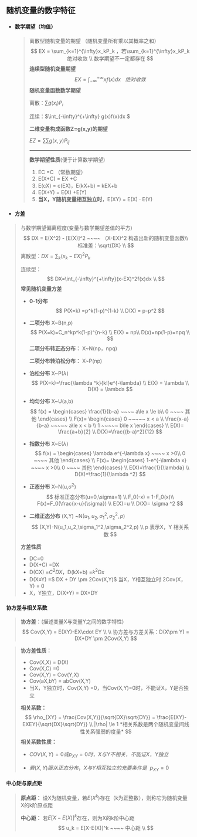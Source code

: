## 随机变量的数字特征

- #### **数学期望**（均值）

  > 离散型随机变量的期望 （随机变量所有乘以其概率之和）
  > $$
  > EX = \sum_{k=1}^{\infty}x_kP_k ，若\sum_{k=1}^{\infty}x_kP_k绝对收敛
  > \\ 数学期望不一定都存在
  > $$
  > **连续型随机变量期望**
  > $$
  > EX = \int_{-\infty}^{+\infty} xf(x)dx   ~~~绝对收敛
  > $$
  > **随机变量函数数学期望**
  >
  > 离散：$\sum g(x_i)P_i$
  >
  > 连续：$\int_{-\infty}^{+\infty} g(x)f(x)dx $
  >
  > 
  >
  > **二维变量构成函数Z=g(x,y)的期望**
  >
  > $EZ = \sum\sum g(x,y)P_{ij}$
  >
  > ----
  >
  > **数学期望性质**(便于计算数学期望)
  >
  > 1. EC =C  （常数期望）
  > 2. E(X+C) = EX +C
  > 3. E(cX) = c(EX)，E(kX+b) = kEX+b
  > 4. E(X+Y) = E(X) +E(Y)
  > 5. **当X，Y随机变量相互独立时**，E(XY) = E(X) $\cdot$ E(Y)

- #### **方差**

> 与数学期望偏离程度(变量与数学期望差值的平方)
> $$
> DX = E(X^2) - [E(X)]^2 ~~~~ （X-EX)^2 构造出新的随机变量函数\\
> 标准差：\sqrt{DX} \\
> $$
> 离散型：$DX=\sum_{k}(x_k-EX)^2P_k$
>
> 连续型：
> $$
> DX=\int_{-\infty}^{+\infty}(x-EX)^2f(x)dx \\
> $$
> **常见随机变量方差**
>
> - **0-1分布**
>   $$
>   P(X=k) =p^k(1-p)^{1-k} \\
>   D(X) = p-p^2
>   $$
>
> - **二项分布**   X~B(n,p)
>   $$
>   P(X=k)=C_n^kp^k(1-p)^{n-k} \\
>   E(X) = np\\
>   D(x)=np(1-p)=npq \\ 
>   $$
>   **二项分布转正态分布：** X~N(np，npq) 
>   
>   **二项分布转泊松分布：** X~P(np) 
>   
> - **泊松分布**  X~P($\lambda$)
>   $$
>   P(X=k)=\frac{\lambda ^k}{k!}e^{-\lambda} \\
>   E(X) = \lambda \\
>   D(X) = \lambda
>   $$
>
> - **均匀分布** X~U(a,b)
>   $$
>   f(x) = \begin{cases} 
>   \frac{1}{b-a}  ~~~~ a\le x \le b\\
>   0  ~~~~ 其他
>   \end{cases} \\
>   F(x)=  \begin{cases} 
>   0  ~~~~~ x < a \\
>   \frac{x-a}{b-a} ~~~~~ a\le x < b \\ 
>   1  ~~~~~ b\le x
>   \end{cases}  \\
>   E(X)= \frac{a+b}{2} \\
>   D(X)=\frac{(b-a)^2}{12}
>   $$
>
> - **指数分布**  X~E($\lambda$)
>   $$
>   f(x) = \begin{cases} 
>   \lambda e^{-\lambda x} ~~~~  x >0\\
>   0  ~~~~ 其他
>   \end{cases} \\
>    F(x)=  \begin{cases} 
>   1-e^{-\lambda x} ~~~~  x >0\\
>   0  ~~~~ 其他
>   \end{cases} \\
>   E(X)=\frac{1}{\lambda} \\
>   D(X)=\frac{1}{\lambda ^2}
>   $$
>
> - **正态分布** X~N(u,$\sigma ^2$)
>   $$
>   标准正态分布(u=0,\sigma=1) \\
>   F_0(-x) = 1-F_0(x)\\
>   F(x)=F_0(\frac{x-u}{\sigma}) \\
>   E(X)=u \\
>   D(X)= \sigma ^2
>   $$
>
> - **二维正态分布**  (X,Y) ~N($u_1,u_2,\sigma_1^2,\sigma_2^2,p$)
>   $$
>   (X,Y)-N(u_1,u_2,\sigma_1^2,\sigma_2^2,p)
>   \\ p 表示X，Y 相关系数
>   $$
>
>
> **方差性质**
>
> - DC=0  
> - D(X+C) =DX
> - D(CX) =$C^2DX$，D(kX+b) =$k^2Dx$
> - D(X$\pm$Y) =$ DX + DY \pm 2Cov(X,Y)$  当X，Y相互独立时 2Cov(X，Y)  = 0 
> - X，Y独立，D(X+Y) = DX+DY   

#### **协方差与相关系数** 

> **协方差**：(描述变量X与变量Y之间的数字特性)
> $$
> Cov(X,Y) = E(XY)-EX\cdot EY \\ \\ 协方差与方差关系：D(X\pm Y) = DX+DY \pm 2Cov(X,Y)
> $$

> **协方差性质：**
> 
>- Cov(X,X) = D(X)
> - Cov(X,C) =0
> - Cov(X,Y) = Cov(Y,X)
> - Cov(aX,bY) = abCov(X,Y)
> - 当X，Y独立时，Cov(X,Y) =0，当Cov(X,Y)=0时，不能证X，Y是否独立
> 
>
> 
>**相关系数：**
> $$
> \rho_{XY} = \frac{Cov(X,Y)}{\sqrt{DX}\sqrt{DY}} = \frac{E(XY)-EXEY}{\sqrt{DX}\sqrt{DY}} \\
> |\rho| \le 1
> *相关系数是两个随机变量间线性关系强弱的度量*
> $$
> **相关系数性质：**
>
> - $COV(X,Y)=0 或 p_{XY} = 0时，X与Y不相关，不能证X，Y独立$
>
> - $若(X,Y)服从正态分布，X与Y相互独立的充要条件是~~ p_{XY}=0$
>

#### **中心矩与原点矩**

> **原点距：** 设X为随机变量，若$E(X^k)$存在（k为正整数），则称它为随机变量X的k阶原点距
>
> **中心距：** 若$E[X-E(X)]^k$存在，则为X的k阶中心距
> $$
> u_k = E[X-E(X)]^k ~~~~ 中心距 \\
> $$

